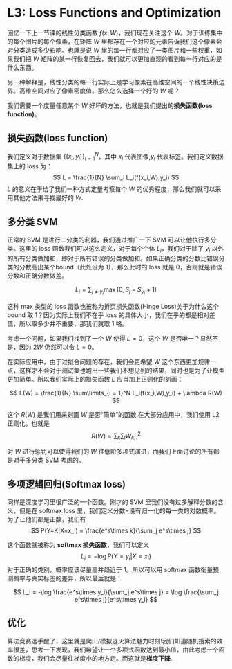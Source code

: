 # L3: Loss Functions and Optimization

回忆一下上一节课的线性分类函数 $f(x,W)$，我们现在关注这个 $W$。对于训练集中的每个图片的每个像素，在矩阵 $W$ 里都存在一个对应的元素告诉我们这个像素会对分类造成多少影响。也就是说 $W$ 里的每一行都对应了一类图片和一些权重，如果我们把 $W$ 矩阵的某一行恢复回去，我们就可以更加直观的看到每一行对应的是什么东西。

另一种解释是，线性分类的每一行实际上是学习像素在高维空间的一个线性决策边界。高维空间对应了像素密度值。那么怎么选择一个好的 $W$ 呢？

我们需要一个度量任意某个 $W$ 好坏的方法，也就是我们提出的**损失函数(loss function)**。

## 损失函数(loss function)

我们定义对于数据集 $\{(x_i,y_i)\}^N_{i=1}$，其中 $x_i$ 代表图像,$y_i$ 代表标签。我们定义数据集上的 loss 为：
$$
L = \frac{1}{N} \sum_i L_i(f(x_i,W),y_i)
$$
$L$ 的意义在于给了我们一种方式定量考察每个 $W$ 的优秀程度，那么我们就可以采用其他方法来寻找最好的 $W$.

## 多分类 SVM

正常的 SVM 是进行二分类的利器，我们通过推广一下 SVM 可以让他执行多分类。这里的 loss 函数我们可以这么定义，对于每个个体 $L_i$，我们对于除了 $y_i$ 以外的所有分类做加和，即对于所有错误的分类做加和。如果正确分类的分数比错误分类的分数高出某个bound（此处设为 1），那么此时的 loss 就是 0，否则就是错误分数和正确分数做差。

$$
L_i = \sum_{j\not= y_i} \max(0,S_j - S_{y_i} + 1)
$$

这种 max 类型的 loss 函数也被称为折页损失函数(Hinge Loss)关于为什么这个 bound 取 1？因为实际上我们不在乎 loss 的具体大小，我们在乎的都是相对差值，所以取多少并不重要，那我们就取 1 咯。

考虑一个问题，如果我们找到了一个 $W$ 使得 $L = 0$，这个 $W$ 是否唯一？显然不是，因为 $2W$ 仍然可以令 $L = 0$。

在实际应用中，由于过拟合问题的存在，我们会更希望 $W$ 这个东西更加规律一点，这样才不会对于测试集也跑出一些我们不想见到的结果，同时也是为了让模型更加简单。所以我们实际上的损失函数 $L$ 应当加上正则化的刻画：

$$
L(W) = \frac{1}{N} \sum\limits_{i = 1}^N L_i(f(x_i,W),y_i) + \lambda R(W)
$$

这个 $R(W)$ 是我们用来刻画 $W$ 是否“简单”的函数.在大部分应用中，我们使用 L2 正则化，也就是
$$
R(W) = \sum_k \sum_l W_{k,l}^2
$$

对 $W$ 进行惩罚可以使得我们的 $W$ 往低阶多项式演进，而我们上面讨论的所有都是对于多分类 SVM 考虑的。

## 多项逻辑回归(Softmax loss)

同样是深度学习里很广泛的一个函数。刚才的 SVM 里我们没有过多解释分数的含义，但是在 softmax loss 里，我们定义分数=没有归一化的每一类的对数概率。为了让他们都是正数，我们有
$$
P(Y=K|X=x_i) = \frac{e^s\times k}{\sum_j e^s\times j}
$$

这个函数就被称为 **softmax 损失函数**，我们可以定义 
$$
L_i = -\log P(Y = y_i | X = x_i)
$$
对于正确的类别，概率应该尽量高并趋近于 1。所以可以用 softmax 函数衡量预测概率与真实标签的差异，所以最后就是：

$$
L_i = -\log \frac{e^s\times y_i}{\sum_j e^s\times j} = \log \frac{\sum_j e^s\times j}{e^s\times y_i}
$$

## 优化

算法竞赛选手醒了，这里就是爬山/模拟退火算法魅力时刻!我们知道随机搜索的效率很差，思考一下发现，我们希望让一个多项式函数达到最小值，由此考虑一个函数的梯度，我们会尽量往梯度小的地方走。而这就是**梯度下降**.